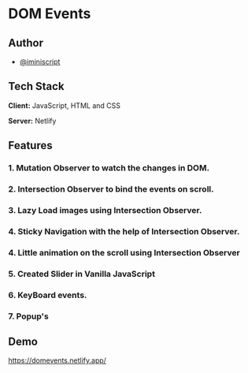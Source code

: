 
# DOM Events 



## Author

- [@iminiscript](https://www.github.com/iminiscript)


## Tech Stack

**Client:** JavaScript, HTML and CSS

**Server:** Netlify


## Features 

### 1. Mutation Observer to watch the changes in DOM. 
### 2. Intersection Observer to bind the events on scroll. 
### 3. Lazy Load images using Intersection Observer.
### 4. Sticky Navigation with the help of Intersection Observer.
### 4. Little animation on the scroll using Intersection Observer
### 5. Created Slider in Vanilla JavaScript 
### 6. KeyBoard events.
### 7. Popup's 





## Demo

https://domevents.netlify.app/ 